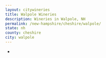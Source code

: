 ```yaml
---
layout: citywineries
title: Walpole Wineries
description: Wineries in Walpole, NH
permalink: /new-hampshire/cheshire/walpole/
state: nh
county: cheshire
city: walpole
---
```

-
